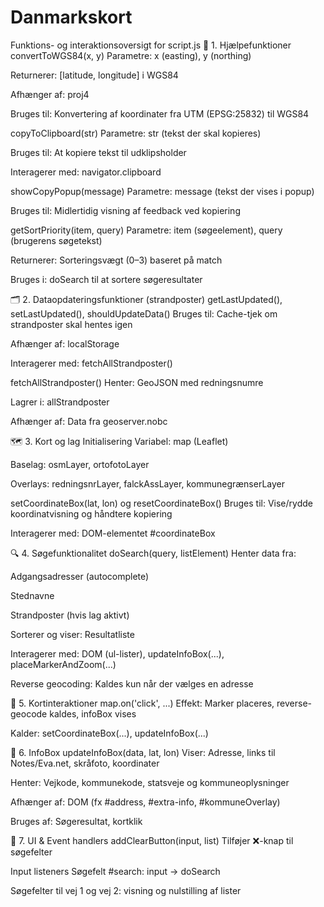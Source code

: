 # Danmarkskort

Funktions- og interaktionsoversigt for script.js
📁 1. Hjælpefunktioner
convertToWGS84(x, y)
Parametre: x (easting), y (northing)

Returnerer: [latitude, longitude] i WGS84

Afhænger af: proj4

Bruges til: Konvertering af koordinater fra UTM (EPSG:25832) til WGS84

copyToClipboard(str)
Parametre: str (tekst der skal kopieres)

Bruges til: At kopiere tekst til udklipsholder

Interagerer med: navigator.clipboard

showCopyPopup(message)
Parametre: message (tekst der vises i popup)

Bruges til: Midlertidig visning af feedback ved kopiering

getSortPriority(item, query)
Parametre: item (søgeelement), query (brugerens søgetekst)

Returnerer: Sorteringsvægt (0–3) baseret på match

Bruges i: doSearch til at sortere søgeresultater

🗂️ 2. Dataopdateringsfunktioner (strandposter)
getLastUpdated(), setLastUpdated(), shouldUpdateData()
Bruges til: Cache-tjek om strandposter skal hentes igen

Afhænger af: localStorage

Interagerer med: fetchAllStrandposter()

fetchAllStrandposter()
Henter: GeoJSON med redningsnumre

Lagrer i: allStrandposter

Afhænger af: Data fra geoserver.nobc

🗺️ 3. Kort og lag
Initialisering
Variabel: map (Leaflet)

Baselag: osmLayer, ortofotoLayer

Overlays: redningsnrLayer, falckAssLayer, kommunegrænserLayer

setCoordinateBox(lat, lon) og resetCoordinateBox()
Bruges til: Vise/rydde koordinatvisning og håndtere kopiering

Interagerer med: DOM-elementet #coordinateBox

🔍 4. Søgefunktionalitet
doSearch(query, listElement)
Henter data fra:

Adgangsadresser (autocomplete)

Stednavne

Strandposter (hvis lag aktivt)

Sorterer og viser: Resultatliste

Interagerer med: DOM (ul-lister), updateInfoBox(...), placeMarkerAndZoom(...)

Reverse geocoding: Kaldes kun når der vælges en adresse

📌 5. Kortinteraktioner
map.on('click', ...)
Effekt: Marker placeres, reverse-geocode kaldes, infoBox vises

Kalder: setCoordinateBox(...), updateInfoBox(...)

🧾 6. InfoBox
updateInfoBox(data, lat, lon)
Viser: Adresse, links til Notes/Eva.net, skråfoto, koordinater

Henter: Vejkode, kommunekode, statsveje og kommuneoplysninger

Afhænger af: DOM (fx #address, #extra-info, #kommuneOverlay)

Bruges af: Søgeresultat, kortklik

🧰 7. UI & Event handlers
addClearButton(input, list)
Tilføjer ❌-knap til søgefelter

Input listeners
Søgefelt #search: input → doSearch

Søgefelter til vej 1 og vej 2: visning og nulstilling af lister
